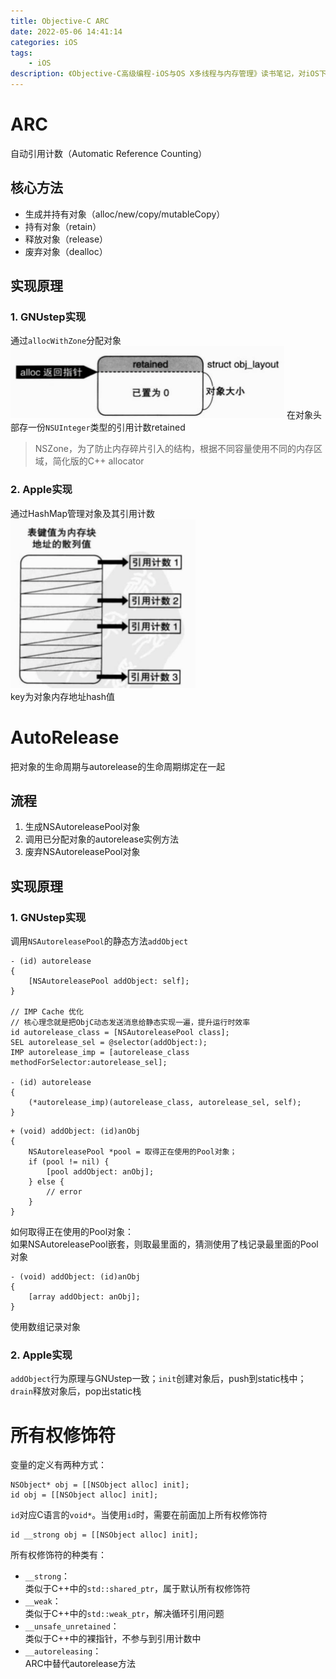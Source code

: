 ```yaml
---
title: Objective-C ARC
date: 2022-05-06 14:41:14
categories: iOS
tags: 
    - iOS
description: 《Objective-C高级编程-iOS与OS X多线程与内存管理》读书笔记，对iOS下ARC一个简单总结
---
```

# ARC
自动引用计数（Automatic Reference Counting）  
## 核心方法  
- 生成并持有对象（alloc/new/copy/mutableCopy）  
- 持有对象（retain）  
- 释放对象（release）  
- 废弃对象（dealloc）  

## 实现原理
### 1. GNUstep实现
通过`allocWithZone`分配对象
![](objc-arc/1.png)
在对象头部存一份`NSUInteger`类型的引用计数retained  
> NSZone，为了防止内存碎片引入的结构，根据不同容量使用不同的内存区域，简化版的C++ allocator  

### 2. Apple实现
通过HashMap管理对象及其引用计数
![](objc-arc/2.png)  
key为对象内存地址hash值

# AutoRelease
把对象的生命周期与autorelease的生命周期绑定在一起  
## 流程
1. 生成NSAutoreleasePool对象
2. 调用已分配对象的autorelease实例方法
3. 废弃NSAutoreleasePool对象  
## 实现原理
### 1. GNUstep实现
调用`NSAutoreleasePool`的静态方法`addObject`
```objc
- (id) autorelease 
{
    [NSAutoreleasePool addObject: self];
}

// IMP Cache 优化
// 核心理念就是把ObjC动态发送消息给静态实现一遍，提升运行时效率
id autorelease_class = [NSAutoreleasePool class];
SEL autorelease_sel = @selector(addObject:);
IMP autorelease_imp = [autorelease_class methodForSelector:autorelease_sel];

- (id) autorelease 
{
    (*autorelease_imp)(autorelease_class, autorelease_sel, self);
}
```
```objc
+ (void) addObject: (id)anObj 
{
    NSAutoreleasePool *pool = 取得正在使用的Pool对象；
    if (pool != nil) {
        [pool addObject: anObj];
    } else {
        // error
    }
}
```
如何取得正在使用的Pool对象：  
如果NSAutoreleasePool嵌套，则取最里面的，猜测使用了栈记录最里面的Pool对象
```objc
- (void) addObject: (id)anObj 
{
    [array addObject: anObj];
}
```
使用数组记录对象  
### 2. Apple实现
`addObject`行为原理与GNUstep一致；`init`创建对象后，push到static栈中；`drain`释放对象后，pop出static栈  
# 所有权修饰符
变量的定义有两种方式：
```objc
NSObject* obj = [[NSObject alloc] init];
id obj = [[NSObject alloc] init];
```
`id`对应C语言的`void*`。当使用`id`时，需要在前面加上所有权修饰符
```objc
id __strong obj = [[NSObject alloc] init];
```
所有权修饰符的种类有：
- `__strong`：  
    类似于C++中的`std::shared_ptr`，属于默认所有权修饰符  
- `__weak`：  
    类似于C++中的`std::weak_ptr`，解决循环引用问题
- `__unsafe_unretained`：  
    类似于C++中的裸指针，不参与到引用计数中
- `__autoreleasing`：  
    ARC中替代autorelease方法